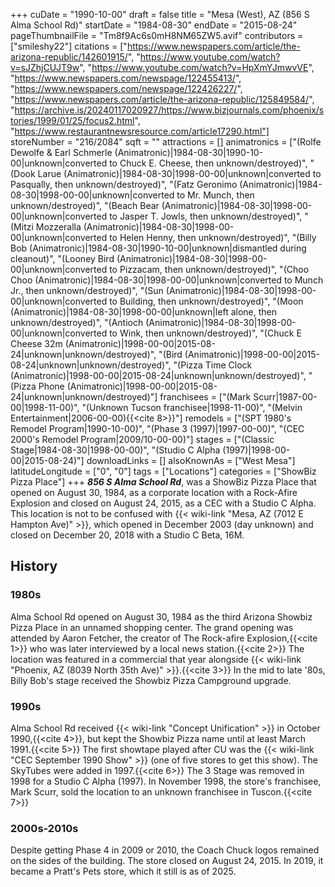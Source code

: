 +++
cuDate = "1990-10-00"
draft = false
title = "Mesa (West), AZ (856 S Alma School Rd)"
startDate = "1984-08-30"
endDate = "2015-08-24"
pageThumbnailFile = "Tm8f9Ac6s0mH8NM65ZW5.avif"
contributors = ["smileshy22"]
citations = ["https://www.newspapers.com/article/the-arizona-republic/142601915/", "https://www.youtube.com/watch?v=sJZhjCUJT9w", "https://www.youtube.com/watch?v=HpXmYJmwvVE", "https://www.newspapers.com/newspage/122455413/", "https://www.newspapers.com/newspage/122426227/", "https://www.newspapers.com/article/the-arizona-republic/125849584/", "https://archive.is/20240117020927/https://www.bizjournals.com/phoenix/stories/1999/01/25/focus2.html", "https://www.restaurantnewsresource.com/article17290.html"]
storeNumber = "216/2084"
sqft = ""
attractions = []
animatronics = ["(Rolfe Dewolfe & Earl Schmerle (Animatronic)|1984-08-30|1990-10-00|unknown|converted to Chuck E. Cheese, then unknown/destroyed)", "(Dook Larue (Animatronic)|1984-08-30|1998-00-00|unknown|converted to Pasqually, then unknown/destroyed)", "(Fatz Geronimo (Animatronic)|1984-08-30|1998-00-00|unknown|converted to Mr. Munch, then unknown/destroyed)", "(Beach Bear (Animatronic)|1984-08-30|1998-00-00|unknown|converted to Jasper T. Jowls, then unknown/destroyed)", "(Mitzi Mozzeralla (Animatronic)|1984-08-30|1998-00-00|unknown|converted to Helen Henny, then unknown/destroyed)", "(Billy Bob (Animatronic)|1984-08-30|1990-10-00|unknown|dismantled during cleanout)", "(Looney Bird (Animatronic)|1984-08-30|1998-00-00|unknown|converted to Pizzacam, then unknown/destroyed)", "(Choo Choo (Animatronic)|1984-08-30|1998-00-00|unknown|converted to Munch Jr., then unknown/destroyed)", "(Sun (Animatronic)|1984-08-30|1998-00-00|unknown|converted to Building, then unknown/destroyed)", "(Moon (Animatronic)|1984-08-30|1998-00-00|unknown|left alone, then unknown/destroyed)", "(Antioch (Animatronic)|1984-08-30|1998-00-00|unknown|converted to Wink, then unknown/destroyed)", "(Chuck E Cheese 32m (Animatronic)|1998-00-00|2015-08-24|unknown|unknown/destroyed)", "(Bird (Animatronic)|1998-00-00|2015-08-24|unknown|unknown/destroyed)", "(Pizza Time Clock (Animatronic)|1998-00-00|2015-08-24|unknown|unknown/destroyed)", "(Pizza Phone (Animatronic)|1998-00-00|2015-08-24|unknown|unknown/destroyed)"]
franchisees = ["(Mark Scurr|1987-00-00|1998-11-00)", "(Unknown Tucson franchisee|1998-11-00)", "(Melvin Entertainment|2006-00-00){{<cite 8>}}"]
remodels = ["(SPT 1980's Remodel Program|1990-10-00)", "(Phase 3 (1997)|1997-00-00)", "(CEC 2000's Remodel Program|2009/10-00-00)"]
stages = ["(Classic Stage|1984-08-30|1998-00-00)", "(Studio C Alpha (1997)|1998-00-00|2015-08-24)"]
downloadLinks = []
alsoKnownAs = ["West Mesa"]
latitudeLongitude = ["0", "0"]
tags = ["Locations"]
categories = ["ShowBiz Pizza Place"]
+++
***856 S Alma School Rd***, was a ShowBiz Pizza Place that opened on August 30, 1984, as a corporate location with a Rock-Afire Explosion and closed on August 24, 2015, as a CEC with a Studio C Alpha. This location is not to be confused with {{< wiki-link "Mesa, AZ (7012 E Hampton Ave)" >}}, which opened in December 2003 (day unknown) and closed on December 20, 2018 with a Studio C Beta, 16M.

## History

### 1980s

Alma School Rd opened on August 30, 1984 as the third Arizona Showbiz Pizza Place in an unnamed shopping center. The grand opening was attended by Aaron Fetcher, the creator of The Rock-afire Explosion,{{<cite 1>}} who was later interviewed by a local news station.{{<cite 2>}} The location was featured in a commercial that year alongside {{< wiki-link "Phoenix, AZ (8039 North 35th Ave)" >}}.{{<cite 3>}} In the mid to late '80s, Billy Bob's stage received the Showbiz Pizza Campground upgrade.

### 1990s

Alma School Rd received {{< wiki-link "Concept Unification" >}} in October 1990,{{<cite 4>}}, but kept the Showbiz Pizza name until at least March 1991.{{<cite 5>}} The first showtape played after CU was the {{< wiki-link "CEC September 1990 Show" >}} (one of five stores to get this show). The SkyTubes were added in 1997.{{<cite 6>}} The 3 Stage was removed in 1998 for a Studio C Alpha (1997). In November 1998, the store's franchisee, Mark Scurr, sold the location to an unknown franchisee in Tuscon.{{<cite 7>}}

### 2000s-2010s

Despite getting Phase 4 in 2009 or 2010, the Coach Chuck logos remained on the sides of the building. The store closed on August 24, 2015. In 2019, it became a Pratt's Pets store, which it still is as of 2025.
